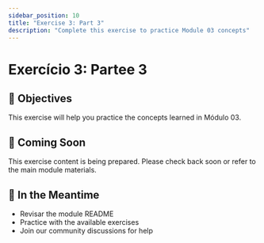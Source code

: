 ```yaml
---
sidebar_position: 10
title: "Exercise 3: Part 3"
description: "Complete this exercise to practice Module 03 concepts"
---
```


# Exercício 3: Partee 3

## 🎯 Objectives

This exercise will help you practice the concepts learned in Módulo 03.

## 📝 Coming Soon

This exercise content is being prepared. Please check back soon or refer to the main module materials.

## 🚀 In the Meantime

- Revisar the module README
- Practice with the available exercises
- Join our community discussions for help
